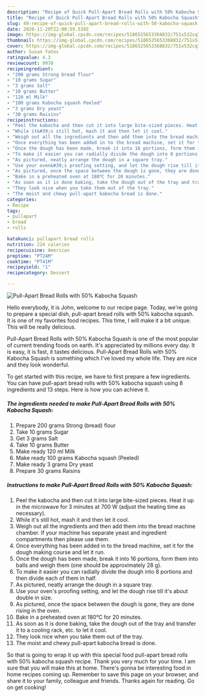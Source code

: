 ```yaml
---
description: "Recipe of Quick Pull-Apart Bread Rolls with 50% Kabocha Squash"
title: "Recipe of Quick Pull-Apart Bread Rolls with 50% Kabocha Squash"
slug: 49-recipe-of-quick-pull-apart-bread-rolls-with-50-kabocha-squash
date: 2020-11-20T22:00:59.539Z
image: https://img-global.cpcdn.com/recipes/5186525653368832/751x532cq70/pull-apart-bread-rolls-with-50-kabocha-squash-recipe-main-photo.jpg
thumbnail: https://img-global.cpcdn.com/recipes/5186525653368832/751x532cq70/pull-apart-bread-rolls-with-50-kabocha-squash-recipe-main-photo.jpg
cover: https://img-global.cpcdn.com/recipes/5186525653368832/751x532cq70/pull-apart-bread-rolls-with-50-kabocha-squash-recipe-main-photo.jpg
author: Susan Yates
ratingvalue: 4.3
reviewcount: 9978
recipeingredient:
- "200 grams Strong bread flour"
- "10 grams Sugar"
- "3 grams Salt"
- "10 grams Butter"
- "120 ml Milk"
- "100 grams Kabocha squash Peeled"
- "3 grams Dry yeast"
- "30 grams Raisins"
recipeinstructions:
- "Peel the kabocha and then cut it into large bite-sized pieces. Heat it up in the microwave for 3 minutes at 700 W (adjust the heating time as necessary)."
- "While it&#39;s still hot, mash it and then let it cool."
- "Weigh out all the ingredients and then add them into the bread machine chamber. If your machine has separate yeast and ingredient compartments then please use them."
- "Once everything has been added in to the bread machine, set it for the dough making course and let it run."
- "Once the dough has been made, break it into 16 portions, form them into balls and weigh them (one should be approximately 28 g)."
- "To make it easier you can radially divide the dough into 8 portions and then divide each of them in half."
- "As pictured, neatly arrange the dough in a square tray."
- "Use your oven&#39;s proofing setting, and let the dough rise till it&#39;s about double in size."
- "As pictured, once the space between the dough is gone, they are done rising in the oven."
- "Bake in a preheated oven at 180℃ for 20 minutes."
- "As soon as it is done baking, take the dough out of the tray and transfer it to a cooling rack, etc. to let it cool."
- "They look nice when you take them out of the tray."
- "The moist and chewy pull-apart kabocha bread is done."
categories:
- Recipe
tags:
- pullapart
- bread
- rolls

katakunci: pullapart bread rolls 
nutrition: 224 calories
recipecuisine: American
preptime: "PT24M"
cooktime: "PT41M"
recipeyield: "1"
recipecategory: Dessert

---
```



![Pull-Apart Bread Rolls with 50% Kabocha Squash](https://img-global.cpcdn.com/recipes/5186525653368832/751x532cq70/pull-apart-bread-rolls-with-50-kabocha-squash-recipe-main-photo.jpg)

Hello everybody, it is John, welcome to our recipe page. Today, we're going to prepare a special dish, pull-apart bread rolls with 50% kabocha squash. It is one of my favorites food recipes. This time, I will make it a bit unique. This will be really delicious.

Pull-Apart Bread Rolls with 50% Kabocha Squash is one of the most popular of current trending foods on earth. It's appreciated by millions every day. It is easy, it is fast, it tastes delicious. Pull-Apart Bread Rolls with 50% Kabocha Squash is something which I've loved my whole life. They are nice and they look wonderful.




To get started with this recipe, we have to first prepare a few ingredients. You can have pull-apart bread rolls with 50% kabocha squash using 8 ingredients and 13 steps. Here is how you can achieve it.

<!--inarticleads1-->

##### The ingredients needed to make Pull-Apart Bread Rolls with 50% Kabocha Squash:

1. Prepare 200 grams Strong (bread) flour
1. Take 10 grams Sugar
1. Get 3 grams Salt
1. Take 10 grams Butter
1. Make ready 120 ml Milk
1. Make ready 100 grams Kabocha squash (Peeled)
1. Make ready 3 grams Dry yeast
1. Prepare 30 grams Raisins




<!--inarticleads2-->

##### Instructions to make Pull-Apart Bread Rolls with 50% Kabocha Squash:

1. Peel the kabocha and then cut it into large bite-sized pieces. Heat it up in the microwave for 3 minutes at 700 W (adjust the heating time as necessary).
1. While it&#39;s still hot, mash it and then let it cool.
1. Weigh out all the ingredients and then add them into the bread machine chamber. If your machine has separate yeast and ingredient compartments then please use them.
1. Once everything has been added in to the bread machine, set it for the dough making course and let it run.
1. Once the dough has been made, break it into 16 portions, form them into balls and weigh them (one should be approximately 28 g).
1. To make it easier you can radially divide the dough into 8 portions and then divide each of them in half.
1. As pictured, neatly arrange the dough in a square tray.
1. Use your oven&#39;s proofing setting, and let the dough rise till it&#39;s about double in size.
1. As pictured, once the space between the dough is gone, they are done rising in the oven.
1. Bake in a preheated oven at 180℃ for 20 minutes.
1. As soon as it is done baking, take the dough out of the tray and transfer it to a cooling rack, etc. to let it cool.
1. They look nice when you take them out of the tray.
1. The moist and chewy pull-apart kabocha bread is done.




So that is going to wrap it up with this special food pull-apart bread rolls with 50% kabocha squash recipe. Thank you very much for your time. I am sure that you will make this at home. There's gonna be interesting food in home recipes coming up. Remember to save this page on your browser, and share it to your family, colleague and friends. Thanks again for reading. Go on get cooking!
